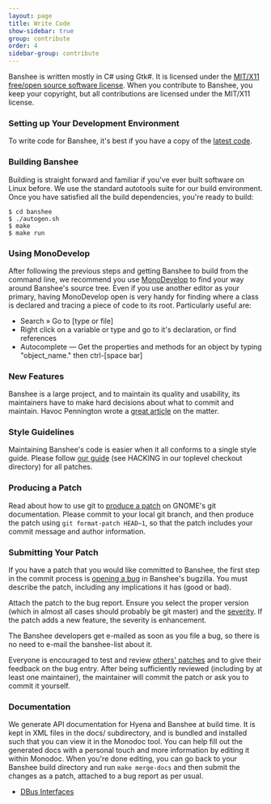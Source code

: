 ```yaml
---
layout: page
title: Write Code
show-sidebar: true
group: contribute
order: 4
sidebar-group: contribute
---
```


Banshee is written mostly in C# using Gtk#.  It is licensed under the [MIT/X11 free/open source software license](/about/license).  When you contribute to Banshee, you keep your copyright, but all contributions are licensed under the MIT/X11 license.

### Setting up Your Development Environment

To write code for Banshee, it's best if you have a copy of the [latest code](/download/development).

### Building Banshee

Building is straight forward and familiar if you've ever built software on Linux before. We use the standard autotools suite for our build environment. Once you have satisfied all the build dependencies, you're ready to build:
    
    $ cd banshee
    $ ./autogen.sh
    $ make
    $ make run

### Using MonoDevelop

After following the previous steps and getting Banshee to build from the command line, we recommend you use [MonoDevelop](http://monodevelop.org) to find your way around Banshee's source tree.  Even if you use another editor as your primary, having MonoDevelop open is very handy for finding where a class is declared and tracing a piece of code to its root.  Particularly useful are:

  * Search » Go to [type or file]
  * Right click on a variable or type and go to it's declaration, or find references
  * Autocomplete — Get the properties and methods for an object by typing "object_name." then ctrl-[space bar]

### New Features

Banshee is a large project, and to maintain its quality and usability, its maintainers have to make hard decisions about what to commit and maintain.  Havoc Pennington wrote a [great article](http://ometer.com/features.html) on the matter.

### Style Guidelines

Maintaining Banshee's code is easier when it all conforms to a single style guide.  Please follow [our guide](http://git.gnome.org/cgit/banshee/tree/HACKING) (see HACKING in our toplevel checkout directory) for all patches.

### Producing a Patch

Read about how to use git to [produce a patch](http://live.gnome.org/Git/Developers) on GNOME's git documentation.  Please commit to your local git branch, and then produce the patch using `git format-patch HEAD~1`, so that the patch includes your commit message and author information.

### Submitting Your Patch

If you have a patch that you would like committed to Banshee, the first step in the commit process is [opening a bug](http://bugzilla.gnome.org/enter_bug.cgi?product=banshee&version=git+master&bug_severity=enhancement) in Banshee's bugzilla. You must describe the patch, including any implications it has (good or bad).

Attach the patch to the bug report. Ensure you select the proper version (which in almost all cases should probably be git master) and the [severity](http://bugzilla.gnome.org/page.cgi?id=bug-status.html#bug_severity). If the patch adds a new feature, the severity is enhancement.

The Banshee developers get e-mailed as soon as you file a bug, so there is no need to e-mail the banshee-list about it.

Everyone is encouraged to test and review [others' patches](https://bugzilla.gnome.org/page.cgi?id=patchreport.html&product=banshee) and to give their feedback on the bug entry.  After being sufficiently reviewed (including by at least one maintainer), the maintainer will commit the patch or ask you to commit it yourself.

### Documentation

We generate API documentation for Hyena and Banshee at build time.  It is kept in XML files in the docs/ subdirectory, and is bundled and installed such that you can view it in the Monodoc tool.  You can help fill out the generated docs with a personal touch and more information by editing it within Monodoc.  When you're done editing, you can go back to your Banshee build directory and run `make merge-docs` and then submit the changes as a patch, attached to a bug report as per usual.

  * [DBus Interfaces](/contribute/write-code/dbus-interfaces)
